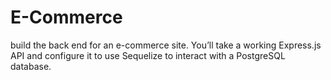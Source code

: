 # E-Commerce
 build the back end for an e-commerce site. You’ll take a working Express.js API and configure it to use Sequelize to interact with a PostgreSQL database.
